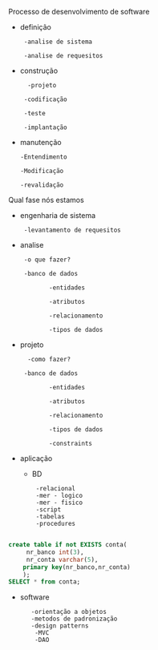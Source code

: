 Processo de desenvolvimento de software

- definição

       -analise de sistema
  
       -analise de requesitos

- construção

        -projeto
 
       -codificação
 
       -teste
 
       -implantação

- manutenção

      -Entendimento
   
      -Modificação
   
      -revalidação

Qual fase nós estamos

- engenharia de sistema

       -levantamento de requesitos

- analise

       -o que fazer?
  
       -banco de dados
  
              -entidades
  
              -atributos
  
              -relacionamento
  
              -tipos de dados



- projeto

        -como fazer?
    
       -banco de dados
  
              -entidades
  
              -atributos
  
              -relacionamento
  
              -tipos de dados
  
              -constraints

- aplicação

   - BD

          -relacional
          -mer - logico
          -mer - fisico
          -script
          -tabelas
          -procedures

~~~~SQL

create table if not EXISTS conta(
     nr_banco int(3),
     nr_conta varchar(5),
    primary key(nr_banco,nr_conta)
    );
SELECT * from conta;

~~~~
       

   - software

            -orientação a objetos
            -metodos de padronização
            -design patterns
             -MVC
             -DAO

